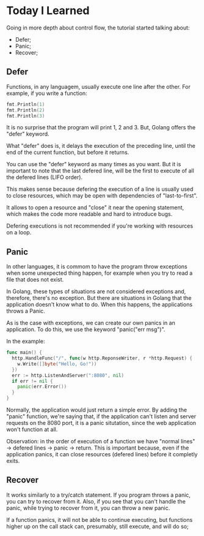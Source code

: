 # Today I Learned

Going in more depth about control flow, the tutorial started talking about:

- Defer;
- Panic;
- Recover;

## Defer

Functions, in any languagem, usually execute one line after the other. For example,
if you write a function:

```go
fmt.Println(1)
fmt.Println(2)
fmt.Println(3)
```

It is no surprise that the program will print 1, 2 and 3. But, Golang offers the
"defer" keyword.

What "defer" does is, it delays the execution of the preceding line, until the end
of the current function, but before it returns.

You can use the "defer" keyword as many times as you want. But it is important to
note that the last defered line, will be the first to execute of all the defered
lines (LIFO order).

This makes sense because defering the execution of a line is usually used to close
resources, which may be open with dependencies of "last-to-first".

It allows to open a resource and "close" it near the opening statement, which makes
the code more readable and hard to introduce bugs.

Defering executions is not recommended if you're working with resources on a loop.

## Panic

In other languages, it is commom to have the program throw exceptions when some
unexpected thing happen, for example when you try to read a file that does not exist.

In Golang, these types of situations are not considered exceptions and, therefore,
there's no exception. But there are situations in Golang that the application
doesn't know what to do. When this happens, the applications throws a Panic.

As is the case with exceptions, we can create our own panics in an application.
To do this, we use the keyword "panic("err msg")".

In the example:

```go
func main() {
  http.HandleFunc("/", func(w http.ReponseWriter, r *http.Request) {
    w.Write([]byte("Hello, Go!"))
  })
  err := http.ListenAndServer(":8080", nil)
  if err != nil {
    panic(err.Error())
  }
}
```

Normally, the application would just return a simple error. By adding the "panic"
function, we're saying that, if the application can't listen and server requests
on the 8080 port, it is a panic situtation, since the web application won't function
at all.

Observation: in the order of execution of a function we have "normal lines" ->
defered lines -> panic -> return. This is important because, even if the application
panics, it can close resources (defered lines) before it completly exits.

## Recover

It works similarly to a try/catch statement. If you program throws a panic, you
can try to recover from it. Also, if you see that you can't handle the panic,
while trying to recover from it, you can throw a new panic.

If a function panics, it will not be able to continue executing, but functions
higher up on the call stack can, presumably, still execute, and will do so;

